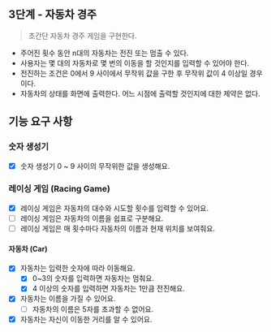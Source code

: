 ## 3단계 - 자동차 경주
> 초간단 자동차 경주 게임을 구현한다.

* 주어진 횟수 동안 n대의 자동차는 전진 또는 멈출 수 있다.
* 사용자는 몇 대의 자동차로 몇 번의 이동을 할 것인지를 입력할 수 있어야 한다.
* 전진하는 조건은 0에서 9 사이에서 무작위 값을 구한 후 무작위 값이 4 이상일 경우이다.
* 자동차의 상태를 화면에 출력한다. 어느 시점에 출력할 것인지에 대한 제약은 없다.

## 기능 요구 사항
### 숫자 생성기
- [x] 숫자 생성기 0 ~ 9 사이의 무작위한 값을 생성해요.

### 레이싱 게임 (Racing Game)
- [x] 레이싱 게임은 자동차의 대수와 시도할 횟수를 입력할 수 있어요.
- [ ] 레이싱 게임은 자동차의 이름을 쉽표로 구분해요.
- [ ] 레이싱 게임은 매 횟수마다 자동차의 이름과 현재 위치를 보여줘요.

#### 자동차 (Car)
- [x] 자동차는 입력한 숫자에 따라 이동해요.
  - [x] 0~3의 숫자를 입력하면 자동차는 멈춰요.
  - [x] 4 이상의 숫자를 입력하면 자동차는 1만큼 전진해요.
- [x] 자동차는 이름을 가질 수 있어요.
  - [ ] 자동차의 이름은 5자를 초과할 수 없어요.
- [x] 자동차는 자신이 이동한 거리를 알 수 있어요.